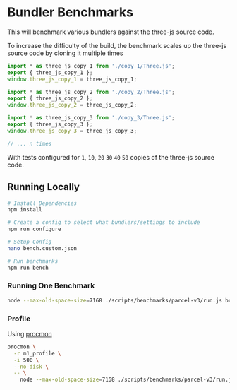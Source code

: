 # Bundler Benchmarks

This will benchmark various bundlers against the three-js source code. 

To increase the difficulty of the build, the benchmark scales up the three-js source code by cloning it multiple times 

```javascript
import * as three_js_copy_1 from './copy_1/Three.js'; 
export { three_js_copy_1 }; 
window.three_js_copy_1 = three_js_copy_1;

import * as three_js_copy_2 from './copy_2/Three.js'; 
export { three_js_copy_2 }; 
window.three_js_copy_2 = three_js_copy_2;

import * as three_js_copy_3 from './copy_3/Three.js'; 
export { three_js_copy_3 }; 
window.three_js_copy_3 = three_js_copy_3;

// ... n times
```

With tests configured for `1`, `10`, `20` `30` `40` `50` copies of the three-js source code.

## Running Locally

```bash
# Install Dependencies
npm install

# Create a config to select what bundlers/settings to include
npm run configure

# Setup Config
nano bench.custom.json

# Run benchmarks
npm run bench
```

### Running One Benchmark

```bash
node --max-old-space-size=7168 ./scripts/benchmarks/parcel-v3/run.js build ./src/index_50.js
```

### Profile

Using [procmon](https://github.com/alshdavid/procmon)

```bash
procmon \
  -r m1_profile \
  -i 500 \
  --no-disk \
  -- \
    node --max-old-space-size=7168 ./scripts/benchmarks/parcel-v3/run.js build ./src/index_200.js
```